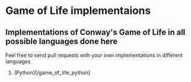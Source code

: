 Game of Life implementaions
===========================

Implementations of Conway's Game of Life in all possible languages done here
----------------------------------------------------------------------------

Feel free to send pull requests with your own implementations in different languages

1. (Python)[/game_of_life_python]

